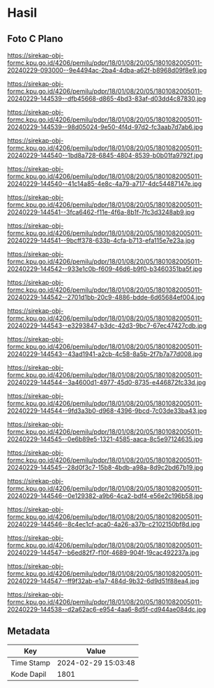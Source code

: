 # Hasil

## Foto C Plano

https://sirekap-obj-formc.kpu.go.id/4206/pemilu/pdpr/18/01/08/20/05/1801082005011-20240229-093000--9e4494ac-2ba4-4dba-a62f-b8968d09f8e9.jpg

https://sirekap-obj-formc.kpu.go.id/4206/pemilu/pdpr/18/01/08/20/05/1801082005011-20240229-144539--dfb45668-d865-4bd3-83af-d03dd4c87830.jpg

https://sirekap-obj-formc.kpu.go.id/4206/pemilu/pdpr/18/01/08/20/05/1801082005011-20240229-144539--98d05024-9e50-4f4d-97d2-fc3aab7d7ab6.jpg

https://sirekap-obj-formc.kpu.go.id/4206/pemilu/pdpr/18/01/08/20/05/1801082005011-20240229-144540--1bd8a728-6845-4804-8539-b0b01fa9792f.jpg

https://sirekap-obj-formc.kpu.go.id/4206/pemilu/pdpr/18/01/08/20/05/1801082005011-20240229-144540--41c14a85-4e8c-4a79-a717-4dc54487147e.jpg

https://sirekap-obj-formc.kpu.go.id/4206/pemilu/pdpr/18/01/08/20/05/1801082005011-20240229-144541--3fca6462-f11e-4f6a-8b1f-7fc3d3248ab9.jpg

https://sirekap-obj-formc.kpu.go.id/4206/pemilu/pdpr/18/01/08/20/05/1801082005011-20240229-144541--9bcff378-633b-4cfa-b713-efa115e7e23a.jpg

https://sirekap-obj-formc.kpu.go.id/4206/pemilu/pdpr/18/01/08/20/05/1801082005011-20240229-144542--933e1c0b-f609-46d6-b9f0-b3460351ba5f.jpg

https://sirekap-obj-formc.kpu.go.id/4206/pemilu/pdpr/18/01/08/20/05/1801082005011-20240229-144542--2701d1bb-20c9-4886-bdde-6d65684ef004.jpg

https://sirekap-obj-formc.kpu.go.id/4206/pemilu/pdpr/18/01/08/20/05/1801082005011-20240229-144543--e3293847-b3dc-42d3-9bc7-67ec47427cdb.jpg

https://sirekap-obj-formc.kpu.go.id/4206/pemilu/pdpr/18/01/08/20/05/1801082005011-20240229-144543--43ad1941-a2cb-4c58-8a5b-2f7b7a77d008.jpg

https://sirekap-obj-formc.kpu.go.id/4206/pemilu/pdpr/18/01/08/20/05/1801082005011-20240229-144544--3a4600d1-4977-45d0-8735-e446872fc33d.jpg

https://sirekap-obj-formc.kpu.go.id/4206/pemilu/pdpr/18/01/08/20/05/1801082005011-20240229-144544--9fd3a3b0-d968-4396-9bcd-7c03de33ba43.jpg

https://sirekap-obj-formc.kpu.go.id/4206/pemilu/pdpr/18/01/08/20/05/1801082005011-20240229-144545--0e6b89e5-1321-4585-aaca-8c5e97124635.jpg

https://sirekap-obj-formc.kpu.go.id/4206/pemilu/pdpr/18/01/08/20/05/1801082005011-20240229-144545--28d0f3c7-15b8-4bdb-a98a-8d9c2bd67b19.jpg

https://sirekap-obj-formc.kpu.go.id/4206/pemilu/pdpr/18/01/08/20/05/1801082005011-20240229-144546--0e129382-a9b6-4ca2-bdf4-e56e2c196b58.jpg

https://sirekap-obj-formc.kpu.go.id/4206/pemilu/pdpr/18/01/08/20/05/1801082005011-20240229-144546--8c4ec1cf-aca0-4a26-a37b-c2102150bf8d.jpg

https://sirekap-obj-formc.kpu.go.id/4206/pemilu/pdpr/18/01/08/20/05/1801082005011-20240229-144547--b6ed82f7-f10f-4689-904f-19cac492237a.jpg

https://sirekap-obj-formc.kpu.go.id/4206/pemilu/pdpr/18/01/08/20/05/1801082005011-20240229-144547--ff9f32ab-e1a7-484d-9b32-6d9d51f88ea4.jpg

https://sirekap-obj-formc.kpu.go.id/4206/pemilu/pdpr/18/01/08/20/05/1801082005011-20240229-144538--d2a62ac6-e954-4aa6-8d5f-cd944ae084dc.jpg


## Metadata

| Key        | Value               |
| ---------- | ------------------- |
| Time Stamp | 2024-02-29 15:03:48 |
| Kode Dapil | 1801                |



